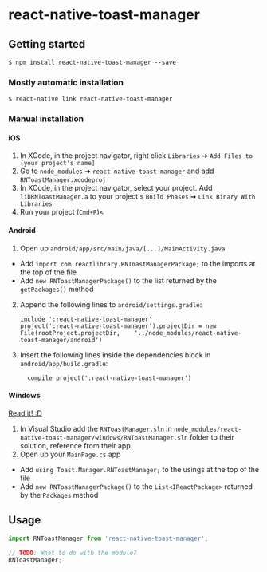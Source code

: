 
# react-native-toast-manager

## Getting started

`$ npm install react-native-toast-manager --save`

### Mostly automatic installation

`$ react-native link react-native-toast-manager`

### Manual installation


#### iOS

1. In XCode, in the project navigator, right click `Libraries` ➜ `Add Files to [your project's name]`
2. Go to `node_modules` ➜ `react-native-toast-manager` and add `RNToastManager.xcodeproj`
3. In XCode, in the project navigator, select your project. Add `libRNToastManager.a` to your project's `Build Phases` ➜ `Link Binary With Libraries`
4. Run your project (`Cmd+R`)<

#### Android

1. Open up `android/app/src/main/java/[...]/MainActivity.java`
  - Add `import com.reactlibrary.RNToastManagerPackage;` to the imports at the top of the file
  - Add `new RNToastManagerPackage()` to the list returned by the `getPackages()` method
2. Append the following lines to `android/settings.gradle`:
  	```
  	include ':react-native-toast-manager'
  	project(':react-native-toast-manager').projectDir = new File(rootProject.projectDir, 	'../node_modules/react-native-toast-manager/android')
  	```
3. Insert the following lines inside the dependencies block in `android/app/build.gradle`:
  	```
      compile project(':react-native-toast-manager')
  	```

#### Windows
[Read it! :D](https://github.com/ReactWindows/react-native)

1. In Visual Studio add the `RNToastManager.sln` in `node_modules/react-native-toast-manager/windows/RNToastManager.sln` folder to their solution, reference from their app.
2. Open up your `MainPage.cs` app
  - Add `using Toast.Manager.RNToastManager;` to the usings at the top of the file
  - Add `new RNToastManagerPackage()` to the `List<IReactPackage>` returned by the `Packages` method


## Usage
```javascript
import RNToastManager from 'react-native-toast-manager';

// TODO: What to do with the module?
RNToastManager;
```
  